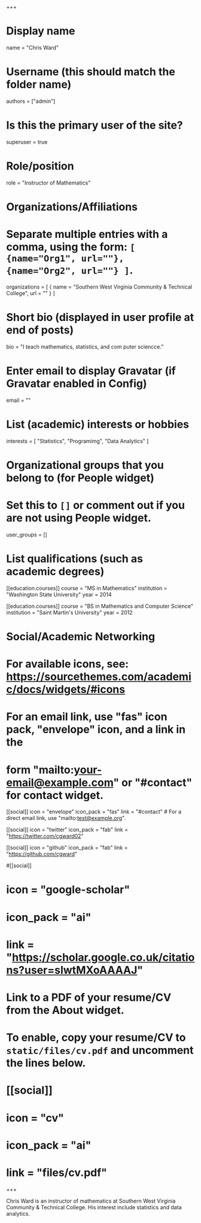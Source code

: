 +++
# Display name
name = "Chris Ward"

# Username (this should match the folder name)
authors = ["admin"]

# Is this the primary user of the site?
superuser = true

# Role/position
role = "Instructor of Mathematics"

# Organizations/Affiliations
#   Separate multiple entries with a comma, using the form: `[ {name="Org1", url=""}, {name="Org2", url=""} ]`.
organizations = [ { name = "Southern West Virginia Community & Technical College", url = "" } ]

# Short bio (displayed in user profile at end of posts)
bio = "I teach mathematics, statistics, and com puter sciencce."

# Enter email to display Gravatar (if Gravatar enabled in Config)
email = ""

# List (academic) interests or hobbies
interests = [
  "Statistics",
  "Programimg",
  "Data Analytics"
]

# Organizational groups that you belong to (for People widget)
#   Set this to `[]` or comment out if you are not using People widget.
user_groups = []

# List qualifications (such as academic degrees)
[[education.courses]]
  course = "MS in Mathematics"
  institution = "Washington State University"
  year = 2014

[[education.courses]]
  course = "BS in Mathematics and Computer Science"
  institution = "Saint Martin's University"
  year = 2012

# Social/Academic Networking
# For available icons, see: https://sourcethemes.com/academic/docs/widgets/#icons
#   For an email link, use "fas" icon pack, "envelope" icon, and a link in the
#   form "mailto:your-email@example.com" or "#contact" for contact widget.

[[social]]
  icon = "envelope"
  icon_pack = "fas"
  link = "#contact"  # For a direct email link, use "mailto:test@example.org".

[[social]]
  icon = "twitter"
  icon_pack = "fab"
  link = "https://twitter.com/cgward02"

[[social]]
  icon = "github"
  icon_pack = "fab"
  link = "https://github.com/cgward"

#[[social]]
#  icon = "google-scholar"
#  icon_pack = "ai"
#  link = "https://scholar.google.co.uk/citations?user=sIwtMXoAAAAJ"

# Link to a PDF of your resume/CV from the About widget.
# To enable, copy your resume/CV to `static/files/cv.pdf` and uncomment the lines below.
# [[social]]
#   icon = "cv"
#   icon_pack = "ai"
#   link = "files/cv.pdf"

+++

Chris Ward is an instructor of mathematics at Southern West Virginia Community & Technical College. His interest include statistics and data analytics.

